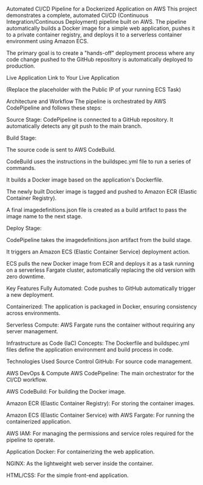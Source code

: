 Automated CI/CD Pipeline for a Dockerized Application on AWS
This project demonstrates a complete, automated CI/CD (Continuous Integration/Continuous Deployment) pipeline built on AWS. The pipeline automatically builds a Docker image for a simple web application, pushes it to a private container registry, and deploys it to a serverless container environment using Amazon ECS.

The primary goal is to create a "hands-off" deployment process where any code change pushed to the GitHub repository is automatically deployed to production.

Live Application
Link to Your Live Application

(Replace the placeholder with the Public IP of your running ECS Task)

Architecture and Workflow
The pipeline is orchestrated by AWS CodePipeline and follows these steps:

Source Stage: CodePipeline is connected to a GitHub repository. It automatically detects any git push to the main branch.

Build Stage:

The source code is sent to AWS CodeBuild.

CodeBuild uses the instructions in the buildspec.yml file to run a series of commands.

It builds a Docker image based on the application's Dockerfile.

The newly built Docker image is tagged and pushed to Amazon ECR (Elastic Container Registry).

A final imagedefinitions.json file is created as a build artifact to pass the image name to the next stage.

Deploy Stage:

CodePipeline takes the imagedefinitions.json artifact from the build stage.

It triggers an Amazon ECS (Elastic Container Service) deployment action.

ECS pulls the new Docker image from ECR and deploys it as a task running on a serverless Fargate cluster, automatically replacing the old version with zero downtime.

Key Features
Fully Automated: Code pushes to GitHub automatically trigger a new deployment.

Containerized: The application is packaged in Docker, ensuring consistency across environments.

Serverless Compute: AWS Fargate runs the container without requiring any server management.

Infrastructure as Code (IaC) Concepts: The Dockerfile and buildspec.yml files define the application environment and build process in code.

Technologies Used
Source Control
GitHub: For source code management.

AWS DevOps & Compute
AWS CodePipeline: The main orchestrator for the CI/CD workflow.

AWS CodeBuild: For building the Docker image.

Amazon ECR (Elastic Container Registry): For storing the container images.

Amazon ECS (Elastic Container Service) with AWS Fargate: For running the containerized application.

AWS IAM: For managing the permissions and service roles required for the pipeline to operate.

Application
Docker: For containerizing the web application.

NGINX: As the lightweight web server inside the container.

HTML/CSS: For the simple front-end application.
